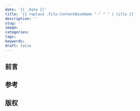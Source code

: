```yaml
---
date: '{{ .Date }}'
title: '{{ replace .File.ContentBaseName "-" " " | title }}'
description: ''
slug: ''
image:
categories:
tags:
keywords:
draft: false
---
```


## 前言


## 参考


## 版权